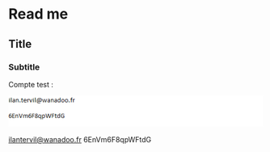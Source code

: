 # Read me 

## Title

### Subtitle


Compte test : 

![img.png](img.png)

ilantervil@wanadoo.fr
6EnVm6F8qpWFtdG